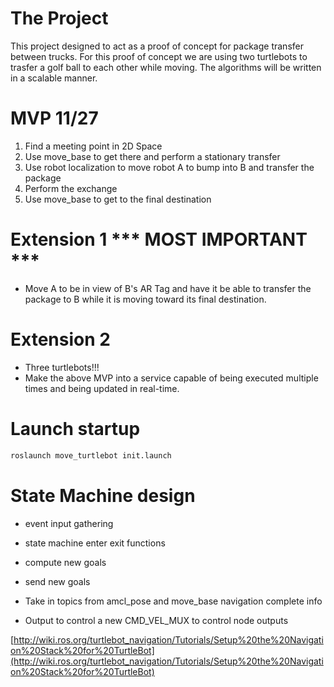 # The Project
This project designed to act as a proof of concept for package transfer between trucks. For this proof of concept we are using two turtlebots to trasfer a golf ball to each other while moving. The algorithms will be written in a scalable manner.

# MVP 11/27

1. Find a meeting point in 2D Space
2. Use move_base to get there and perform a stationary transfer
3. Use robot localization to move robot A to bump into B and transfer the package
4. Perform the exchange
5. Use move_base to get to the final destination

# Extension 1 *** MOST IMPORTANT ***

- Move A to be in view of B's AR Tag and have it be able to transfer the package to B while it is moving toward its final destination.

# Extension 2 

- Three turtlebots!!! 
- Make the above MVP into a service capable of being executed multiple times and being updated in real-time.

# Launch startup

```bash
roslaunch move_turtlebot init.launch
```

# State Machine design

- event input gathering
- state machine enter exit functions
- compute new goals
- send new goals

- Take in topics from amcl_pose and move_base navigation complete info
- Output to control a new CMD_VEL_MUX to control node outputs

[http://wiki.ros.org/turtlebot_navigation/Tutorials/Setup%20the%20Navigation%20Stack%20for%20TurtleBot](http://wiki.ros.org/turtlebot_navigation/Tutorials/Setup%20the%20Navigation%20Stack%20for%20TurtleBot)
